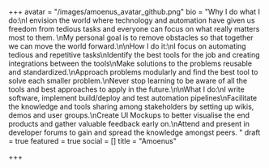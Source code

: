 +++
avatar = "/images/amoenus_avatar_github.png"
bio = "Why I do what I do:\nI envision the world where technology and automation have given us freedom from tedious tasks and everyone can focus on what really matters most to them. \nMy personal goal is to remove obstacles so that together we can move the world forward.\n\nHow I do it:\nI focus on automating tedious and repetitive tasks\nIdentify the best tools for the job and creating integrations between the tools\nMake solutions to the problems reusable and standardized.\nApproach problems modularly and find the best tool to solve each smaller problem.\nNever stop learning to be aware of all the tools and best approaches to apply in the future.\n\nWhat I do:\nI write software, implement build/deploy and test automation pipelines\nFacilitate the knowledge and tools sharing among stakeholders by setting up wikis, demos and user groups.\nCreate UI Mockups to better visualise the end products and gather valuable feedback early on.\nAttend and present in developer forums to gain and spread the knowledge amongst peers. "
draft = true
featured = true
social = []
title = "Amoenus"

+++
